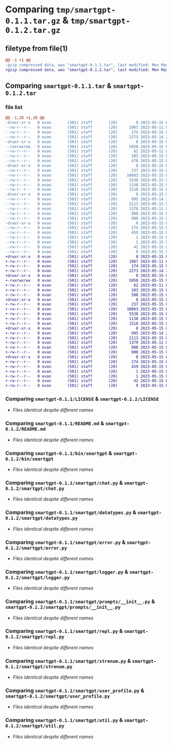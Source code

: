 # Comparing `tmp/smartgpt-0.1.1.tar.gz` & `tmp/smartgpt-0.1.2.tar.gz`

## filetype from file(1)

```diff
@@ -1 +1 @@
-gzip compressed data, was "smartgpt-0.1.1.tar", last modified: Mon May 15 03:56:23 2023, max compression
+gzip compressed data, was "smartgpt-0.1.2.tar", last modified: Mon May 15 04:08:50 2023, max compression
```

## Comparing `smartgpt-0.1.1.tar` & `smartgpt-0.1.2.tar`

### file list

```diff
@@ -1,28 +1,28 @@
-drwxr-xr-x   0 evan       (501) staff       (20)        0 2023-05-15 03:56:23.638495 smartgpt-0.1.1/
--rw-r--r--   0 evan       (501) staff       (20)     1067 2023-05-11 06:26:43.000000 smartgpt-0.1.1/LICENSE
--rw-r--r--   0 evan       (501) staff       (20)      174 2023-05-15 03:56:23.638737 smartgpt-0.1.1/PKG-INFO
--rw-r--r--   0 evan       (501) staff       (20)     2273 2023-05-14 20:48:56.000000 smartgpt-0.1.1/README.md
-drwxr-xr-x   0 evan       (501) staff       (20)        0 2023-05-15 03:56:23.631620 smartgpt-0.1.1/bin/
--rwxrwxrwx   0 evan       (501) staff       (20)     5058 2023-05-15 03:51:22.000000 smartgpt-0.1.1/bin/smartgpt
--rw-r--r--   0 evan       (501) staff       (20)       62 2023-05-11 06:10:56.000000 smartgpt-0.1.1/pyproject.toml
--rw-r--r--   0 evan       (501) staff       (20)      103 2023-05-15 03:56:23.639641 smartgpt-0.1.1/setup.cfg
--rw-r--r--   0 evan       (501) staff       (20)      470 2023-05-15 03:55:56.000000 smartgpt-0.1.1/setup.py
-drwxr-xr-x   0 evan       (501) staff       (20)        0 2023-05-15 03:56:23.634983 smartgpt-0.1.1/smartgpt/
--rw-r--r--   0 evan       (501) staff       (20)      237 2023-05-15 03:44:52.000000 smartgpt-0.1.1/smartgpt/__init__.py
--rw-r--r--   0 evan       (501) staff       (20)    10063 2023-05-15 03:44:52.000000 smartgpt-0.1.1/smartgpt/chat.py
--rw-r--r--   0 evan       (501) staff       (20)     5538 2023-05-15 03:50:20.000000 smartgpt-0.1.1/smartgpt/datatypes.py
--rw-r--r--   0 evan       (501) staff       (20)     1130 2023-05-15 03:44:52.000000 smartgpt-0.1.1/smartgpt/error.py
--rw-r--r--   0 evan       (501) staff       (20)     1510 2023-05-15 01:46:46.000000 smartgpt-0.1.1/smartgpt/logger.py
-drwxr-xr-x   0 evan       (501) staff       (20)        0 2023-05-15 03:56:23.638017 smartgpt-0.1.1/smartgpt/prompts/
--rw-r--r--   0 evan       (501) staff       (20)      995 2023-05-14 20:45:10.000000 smartgpt-0.1.1/smartgpt/prompts/__init__.py
--rw-r--r--   0 evan       (501) staff       (20)     2113 2023-05-15 03:31:58.000000 smartgpt-0.1.1/smartgpt/repl.py
--rw-r--r--   0 evan       (501) staff       (20)     1379 2023-05-11 06:10:56.000000 smartgpt-0.1.1/smartgpt/strenum.py
--rw-r--r--   0 evan       (501) staff       (20)      808 2023-05-15 00:52:53.000000 smartgpt-0.1.1/smartgpt/user_profile.py
--rw-r--r--   0 evan       (501) staff       (20)      900 2023-05-15 03:44:53.000000 smartgpt-0.1.1/smartgpt/util.py
-drwxr-xr-x   0 evan       (501) staff       (20)        0 2023-05-15 03:56:23.637299 smartgpt-0.1.1/smartgpt.egg-info/
--rw-r--r--   0 evan       (501) staff       (20)      174 2023-05-15 03:56:23.000000 smartgpt-0.1.1/smartgpt.egg-info/PKG-INFO
--rw-r--r--   0 evan       (501) staff       (20)      459 2023-05-15 03:56:23.000000 smartgpt-0.1.1/smartgpt.egg-info/SOURCES.txt
--rw-r--r--   0 evan       (501) staff       (20)        1 2023-05-15 03:56:23.000000 smartgpt-0.1.1/smartgpt.egg-info/dependency_links.txt
--rw-r--r--   0 evan       (501) staff       (20)        1 2023-05-15 00:27:20.000000 smartgpt-0.1.1/smartgpt.egg-info/not-zip-safe
--rw-r--r--   0 evan       (501) staff       (20)       42 2023-05-15 03:56:23.000000 smartgpt-0.1.1/smartgpt.egg-info/requires.txt
--rw-r--r--   0 evan       (501) staff       (20)        9 2023-05-15 03:56:23.000000 smartgpt-0.1.1/smartgpt.egg-info/top_level.txt
+drwxr-xr-x   0 evan       (501) staff       (20)        0 2023-05-15 04:08:50.577889 smartgpt-0.1.2/
+-rw-r--r--   0 evan       (501) staff       (20)     1067 2023-05-11 06:26:43.000000 smartgpt-0.1.2/LICENSE
+-rw-r--r--   0 evan       (501) staff       (20)      174 2023-05-15 04:08:50.578105 smartgpt-0.1.2/PKG-INFO
+-rw-r--r--   0 evan       (501) staff       (20)     2273 2023-05-14 20:48:56.000000 smartgpt-0.1.2/README.md
+drwxr-xr-x   0 evan       (501) staff       (20)        0 2023-05-15 04:08:50.568493 smartgpt-0.1.2/bin/
+-rwxrwxrwx   0 evan       (501) staff       (20)     5058 2023-05-15 03:51:22.000000 smartgpt-0.1.2/bin/smartgpt
+-rw-r--r--   0 evan       (501) staff       (20)       62 2023-05-11 06:10:56.000000 smartgpt-0.1.2/pyproject.toml
+-rw-r--r--   0 evan       (501) staff       (20)      103 2023-05-15 04:08:50.579180 smartgpt-0.1.2/setup.cfg
+-rw-r--r--   0 evan       (501) staff       (20)      588 2023-05-15 04:08:10.000000 smartgpt-0.1.2/setup.py
+drwxr-xr-x   0 evan       (501) staff       (20)        0 2023-05-15 04:08:50.572741 smartgpt-0.1.2/smartgpt/
+-rw-r--r--   0 evan       (501) staff       (20)      237 2023-05-15 03:44:52.000000 smartgpt-0.1.2/smartgpt/__init__.py
+-rw-r--r--   0 evan       (501) staff       (20)    10063 2023-05-15 03:44:52.000000 smartgpt-0.1.2/smartgpt/chat.py
+-rw-r--r--   0 evan       (501) staff       (20)     5538 2023-05-15 03:50:20.000000 smartgpt-0.1.2/smartgpt/datatypes.py
+-rw-r--r--   0 evan       (501) staff       (20)     1130 2023-05-15 03:44:52.000000 smartgpt-0.1.2/smartgpt/error.py
+-rw-r--r--   0 evan       (501) staff       (20)     1510 2023-05-15 01:46:46.000000 smartgpt-0.1.2/smartgpt/logger.py
+drwxr-xr-x   0 evan       (501) staff       (20)        0 2023-05-15 04:08:50.577341 smartgpt-0.1.2/smartgpt/prompts/
+-rw-r--r--   0 evan       (501) staff       (20)      995 2023-05-14 20:45:10.000000 smartgpt-0.1.2/smartgpt/prompts/__init__.py
+-rw-r--r--   0 evan       (501) staff       (20)     2113 2023-05-15 03:31:58.000000 smartgpt-0.1.2/smartgpt/repl.py
+-rw-r--r--   0 evan       (501) staff       (20)     1379 2023-05-11 06:10:56.000000 smartgpt-0.1.2/smartgpt/strenum.py
+-rw-r--r--   0 evan       (501) staff       (20)      808 2023-05-15 00:52:53.000000 smartgpt-0.1.2/smartgpt/user_profile.py
+-rw-r--r--   0 evan       (501) staff       (20)      900 2023-05-15 03:44:53.000000 smartgpt-0.1.2/smartgpt/util.py
+drwxr-xr-x   0 evan       (501) staff       (20)        0 2023-05-15 04:08:50.576681 smartgpt-0.1.2/smartgpt.egg-info/
+-rw-r--r--   0 evan       (501) staff       (20)      174 2023-05-15 04:08:50.000000 smartgpt-0.1.2/smartgpt.egg-info/PKG-INFO
+-rw-r--r--   0 evan       (501) staff       (20)      459 2023-05-15 04:08:50.000000 smartgpt-0.1.2/smartgpt.egg-info/SOURCES.txt
+-rw-r--r--   0 evan       (501) staff       (20)        1 2023-05-15 04:08:50.000000 smartgpt-0.1.2/smartgpt.egg-info/dependency_links.txt
+-rw-r--r--   0 evan       (501) staff       (20)        1 2023-05-15 00:27:20.000000 smartgpt-0.1.2/smartgpt.egg-info/not-zip-safe
+-rw-r--r--   0 evan       (501) staff       (20)       42 2023-05-15 04:08:50.000000 smartgpt-0.1.2/smartgpt.egg-info/requires.txt
+-rw-r--r--   0 evan       (501) staff       (20)        9 2023-05-15 04:08:50.000000 smartgpt-0.1.2/smartgpt.egg-info/top_level.txt
```

### Comparing `smartgpt-0.1.1/LICENSE` & `smartgpt-0.1.2/LICENSE`

 * *Files identical despite different names*

### Comparing `smartgpt-0.1.1/README.md` & `smartgpt-0.1.2/README.md`

 * *Files identical despite different names*

### Comparing `smartgpt-0.1.1/bin/smartgpt` & `smartgpt-0.1.2/bin/smartgpt`

 * *Files identical despite different names*

### Comparing `smartgpt-0.1.1/smartgpt/chat.py` & `smartgpt-0.1.2/smartgpt/chat.py`

 * *Files identical despite different names*

### Comparing `smartgpt-0.1.1/smartgpt/datatypes.py` & `smartgpt-0.1.2/smartgpt/datatypes.py`

 * *Files identical despite different names*

### Comparing `smartgpt-0.1.1/smartgpt/error.py` & `smartgpt-0.1.2/smartgpt/error.py`

 * *Files identical despite different names*

### Comparing `smartgpt-0.1.1/smartgpt/logger.py` & `smartgpt-0.1.2/smartgpt/logger.py`

 * *Files identical despite different names*

### Comparing `smartgpt-0.1.1/smartgpt/prompts/__init__.py` & `smartgpt-0.1.2/smartgpt/prompts/__init__.py`

 * *Files identical despite different names*

### Comparing `smartgpt-0.1.1/smartgpt/repl.py` & `smartgpt-0.1.2/smartgpt/repl.py`

 * *Files identical despite different names*

### Comparing `smartgpt-0.1.1/smartgpt/strenum.py` & `smartgpt-0.1.2/smartgpt/strenum.py`

 * *Files identical despite different names*

### Comparing `smartgpt-0.1.1/smartgpt/user_profile.py` & `smartgpt-0.1.2/smartgpt/user_profile.py`

 * *Files identical despite different names*

### Comparing `smartgpt-0.1.1/smartgpt/util.py` & `smartgpt-0.1.2/smartgpt/util.py`

 * *Files identical despite different names*

